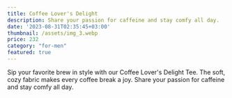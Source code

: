 ```yaml
---
title: Coffee Lover's Delight
description: Share your passion for caffeine and stay comfy all day.
date: '2023-08-31T02:35:45+03:00'
thumbnail: /assets/img_3.webp
price: 232
category: "for-men"
featured: true
---
```

Sip your favorite brew in style with our Coffee Lover's Delight Tee. The soft, cozy fabric makes every coffee break a joy. Share your passion for caffeine and stay comfy all day.
